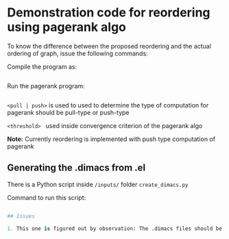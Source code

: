 # Demonstration code for reordering using pagerank algo

To know the difference between the proposed reordering and the actual ordering of graph, issue the following commands:

Compile the program as:

``` g++ ./src/pagerank.cpp ./src/graph.cpp ./src/graph.h -o pagerank
```

Run the pagerank program:

``` ./pagerank <input-graph-dimacs-file> <no-of-nodes> <no-of-edges> <pull | push> <threshold>
```

``` <pull | push> ``` 
is used to used to determine the type of computation for pagerank should be pull-type or push-type

``` <threshold>  ``` 
used inside convergence criterion of the pagerank algo


**Note:** Currently reordering is implemented with push type computation of pagerank

## Generating the .dimacs from .el

There is a Python script inside ```/inputs/``` folder ```create_dimacs.py``` 

Command to run this script:

```python create_dimacs.py <input.el> <no_of_nodes> <no_of_edges>

## Issues

1. This one is figured out by observation: The .dimacs files should be such that all the vertex values are contiguous and like 0, 1, 2... and not like 3, 56, 57...
